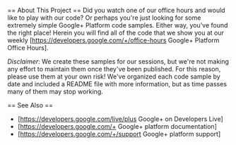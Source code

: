 == About This Project ==
Did you watch one of our office hours and would like to play with our code? Or perhaps you're just looking for some extremely simple Google+ Platform code samples. Either way, you've found the right place! Herein you will find all of the code that we show you at our weekly [https://developers.google.com/+/office-hours Google+ Platform Office Hours]. 

*Disclaimer*: We create these samples for our sessions, but we're not making any effort to maintain them once they've been published. For this reason, please use them at your own risk! We've organized each code sample by date and included a README file with more information, but as time passes many of them may stop working.

== See Also ==
 * [https://developers.google.com/live/plus Google+ on Developers Live]
 * [https://developers.google.com/+ Google+ platform documentation]
 * [https://developers.google.com/+/support Google+ platform support]
